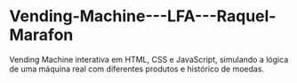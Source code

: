 # Vending-Machine---LFA---Raquel-Marafon
Vending Machine interativa em HTML, CSS e JavaScript, simulando a lógica de uma máquina real com diferentes produtos e histórico de moedas.
